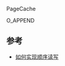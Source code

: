 PageCache

O_APPEND

## 参考

- [如何实现顺序读写](https://spongecaptain.cool/SimpleClearFileIO/9.%20%E5%A6%82%E4%BD%95%E5%AE%9E%E7%8E%B0%E9%A1%BA%E5%BA%8F%E8%AF%BB%E5%86%99.html)
